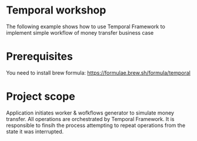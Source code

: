 # Temporal workshop

The following example shows how to use Temporal Framework to implement simple workflow of money transfer business case

# Prerequisites

You need to install brew formula: https://formulae.brew.sh/formula/temporal

# Project scope

Application initiates worker & wofkflows generator to simulate money transfer.
All operations are orchestrated by Temporal Framework. It is responsible to finsih the process attempting to repeat operations from the state it was interrupted.